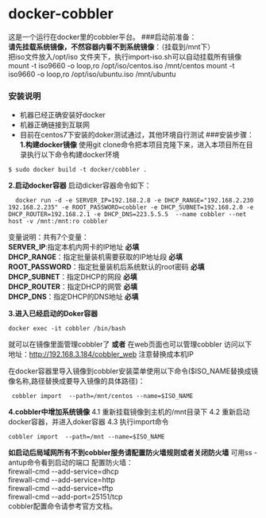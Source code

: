# docker-cobbler  
这是一个运行在docker里的cobbler平台。
###启动前准备：  
**请先挂载系统镜像，不然容器内看不到系统镜像**：（挂载到/mnt下）  
  把iso文件放入/opt/iso 文件夹下，执行import-iso.sh可以自动挂载所有镜像
  mount -t iso9660 -o loop,ro /opt/iso/centos.iso /mnt/centos
  mount -t iso9660 -o loop,ro /opt/iso/ubuntu.iso /mnt/ubuntu
### 安装说明
- 机器已经正确安装好docker
- 机器正确链接到互联网
- 目前在centos7下安装的doker测试通过，其他环境自行测试
###安装步骤：
**1.构建docker镜像**
使用git clone命令把本项目克隆下来，进入本项目所在目录执行以下命令构建docker环境
``` shell
$ sudo docker build -t docker/cobbler .
```
**2.启动docker容器**
启动dicker容器命令如下：  
``` shell
  docker run -d -e SERVER_IP=192.168.2.8 -e DHCP_RANGE="192.168.2.230 192.168.2.235" -e ROOT_PASSWORD=cobbler -e DHCP_SUBNET=192.168.2.0 -e DHCP_ROUTER=192.168.2.1 -e DHCP_DNS=223.5.5.5  --name cobbler --net host -v /mnt:/mnt:ro cobbler
```

变量说明：共有7个变量：  
  **SERVER_IP**:指定本机内网卡的IP地址  **必填**   
  **DHCP_RANGE**：指定批量装机需要获取的IP地址段  **必填**  
  **ROOT_PASSWORD**：指定批量装机后系统默认的root密码  **必填**  
  **DHCP_SUBNET**：指定DHCP的网段  **必填**  
  **DHCP_ROUTER**：指定DHCP的网管  **必填**  
  **DHCP_DNS**：指定DHCP的DNS地址  **必填**  

**3.进入已经启动的Doker容器**
``` shell
docker exec -it cobbler /bin/bash
```
就可以在镜像里面管理cobbler了
**或者**
在web页面也可以管理cobbler
访问以下地址：http://192.168.3.184/cobbler_web  注意替换成本机IP

在docker容器里导入镜像到cobbler安装菜单使用以下命令($ISO_NAME替换成镜像名称,路径替换成要导入镜像的具体路径)：
``` shell
 cobbler import  --path=/mnt/centos --name=$ISO_NAME
```
**4.cobbler中增加系统镜像**
4.1 重新挂载镜像到主机的/mnt目录下
4.2 重新启动docker容器，并进入doker容器
4.3 执行import命令   
``` shell
cobbler import  --path=/mnt --name=$ISO_NAME
```

**如启动后局域网所有不到cobbler服务请配置防火墙规则或者关闭防火墙**
可用ss -antup命令看到启动的端口
配置防火墙：  
  firewall-cmd --add-service=dhcp  
  firewall-cmd --add-service=http  
  firewall-cmd --add-service=tftp  
  firewall-cmd --add-port=25151/tcp  
cobbler配置命令请参考官方文档。
